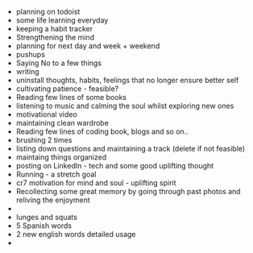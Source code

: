 - planning on todoist
- some life learning everyday
- keeping a habit tracker
- Strengthening the mind
- planning for next day and week + weekend
- pushups
- Saying No to a few things
- writing
- uninstall thoughts, habits, feelings that no longer ensure better self
- cultivating patience - feasible?
- Reading few lines of some books
- listening to music and calming the soul whilst exploring new ones
- motivational video
- maintaining clean wardrobe
- Reading few lines of coding book, blogs and so on..
- brushing 2 times
- listing down questions and maintaining a track (delete if not feasible)
- maintaing things organized
- posting on LinkedIn - tech and some good uplifting thought
- Running - a stretch goal
- cr7 motivation for mind and soul - uplifting spirit
- Recollecting some great memory by going through past photos and reliving the enjoyment
-
- lunges and squats
- 5 Spanish words
- 2 new english words detailed usage
- 
